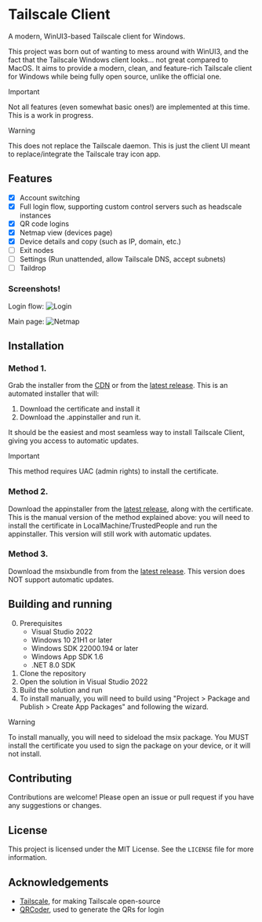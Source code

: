 # Tailscale Client
A modern, WinUI3-based Tailscale client for Windows.

This project was born out of wanting to mess around with WinUI3, and the fact that the Tailscale Windows client looks... not great compared to MacOS.
It aims to provide a modern, clean, and feature-rich Tailscale client for Windows while being fully open source, unlike the official one.

> [!IMPORTANT]
> Not all features (even somewhat basic ones!) are implemented at this time. This is a work in progress.

> [!WARNING]
> This does not replace the Tailscale daemon. This is just the client UI meant to replace/integrate the Tailscale tray icon app.

## Features
- [x] Account switching
- [x] Full login flow, supporting custom control servers such as headscale instances
- [x] QR code logins
- [x] Netmap view (devices page)
- [x] Device details and copy (such as IP, domain, etc.)
- [ ] Exit nodes
- [ ] Settings (Run unattended, allow Tailscale DNS, accept subnets)
- [ ] Taildrop

### Screenshots!

Login flow:
![Login](https://raw.githubusercontent.com/uwu/tailscale-client/refs/heads/main/Publishing/login.png)

Main page:
![Netmap](https://raw.githubusercontent.com/uwu/tailscale-client/refs/heads/main/Publishing/preview.png)

## Installation

### Method 1.
Grab the installer from the [CDN](https://tsc.xirreal.dev/TailscaleClientInstaller.exe) or from the [latest release](https://github.com/uwu/tailscale-client/releases/latest).
This is an automated installer that will:
1) Download the certificate and install it
2) Download the .appinstaller and run it.

It should be the easiest and most seamless way to install Tailscale Client, giving you access to automatic updates.

> [!IMPORTANT]
> This method requires UAC (admin rights) to install the certificate.

### Method 2.
Download the appinstaller from the [latest release](https://github.com/uwu/tailscale-client/releases/latest), along with the certificate.
This is the manual version of the method explained above: you will need to install the certificate in LocalMachine/TrustedPeople and run the appinstaller.
This version will still work with automatic updates.

### Method 3.
Download the msixbundle from from the [latest release](https://github.com/uwu/tailscale-client/releases/latest).
This version does NOT support automatic updates.

## Building and running
0. Prerequisites
   - Visual Studio 2022
   - Windows 10 21H1 or later
   - Windows SDK 22000.194 or later
   - Windows App SDK 1.6
   - .NET 8.0 SDK
1. Clone the repository
2. Open the solution in Visual Studio 2022
3. Build the solution and run
4. To install manually, you will need to build using "Project > Package and Publish > Create App Packages" and following the wizard.

> [!WARNING]
> To install manually, you will need to sideload the msix package. You MUST install the certificate you used to sign the package on your device, or it will not install.

## Contributing
Contributions are welcome! Please open an issue or pull request if you have any suggestions or changes.

## License
This project is licensed under the MIT License. See the `LICENSE` file for more information.

## Acknowledgements
- [Tailscale](https://tailscale.com), for making Tailscale open-source
- [QRCoder](https://github.com/codebude/QRCoder), used to generate the QRs for login
